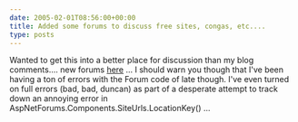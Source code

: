 ```yaml
---
date: 2005-02-01T08:56:00+00:00
title: Added some forums to discuss free sites, congas, etc....
type: posts
---
```

Wanted to get this into a better place for discussion than my blog comments.... new forums [here](http://www.duncanmackenzie.net/Forums/default.aspx?ForumGroupID=5) ... I should warn you though that I've been having a ton of errors with the Forum code of late though. I've even turned on full errors (bad, bad, duncan) as part of a desperate attempt to track down an annoying error in AspNetForums.Components.SiteUrls.LocationKey() ...
